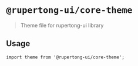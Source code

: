 # `@rupertong-ui/core-theme`

> Theme file for rupertong-ui library

## Usage

```
import theme from '@rupertong-ui/core-theme';
```

